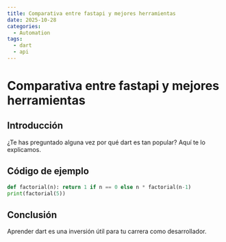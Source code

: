 ```yaml
---
title: Comparativa entre fastapi y mejores herramientas
date: 2025-10-28
categories:
  - Automation
tags:
  - dart
  - api
---
```


# Comparativa entre fastapi y mejores herramientas

## Introducción

¿Te has preguntado alguna vez por qué dart es tan popular? Aquí te lo explicamos.

## Código de ejemplo

```python
def factorial(n): return 1 if n == 0 else n * factorial(n-1)
print(factorial(5))
```

## Conclusión

Aprender dart es una inversión útil para tu carrera como desarrollador.